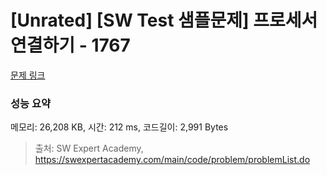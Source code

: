 # [Unrated] [SW Test 샘플문제] 프로세서 연결하기 - 1767 

[문제 링크](https://swexpertacademy.com/main/code/problem/problemDetail.do?contestProbId=AV4suNtaXFEDFAUf) 

### 성능 요약

메모리: 26,208 KB, 시간: 212 ms, 코드길이: 2,991 Bytes



> 출처: SW Expert Academy, https://swexpertacademy.com/main/code/problem/problemList.do